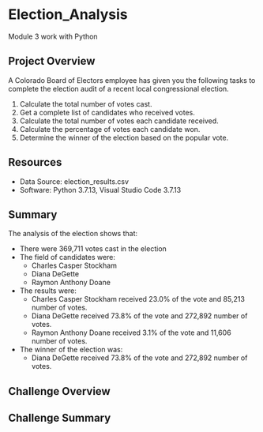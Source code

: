 # Election_Analysis
Module 3 work with Python

## Project Overview
A Colorado Board of Electors employee has given you the following tasks to complete the election audit of a recent local congressional election.

1. Calculate the total number of votes cast.
2. Get a complete list of candidates who received votes.
3. Calculate the total number of votes each candidate received.
4. Calculate the percentage of votes each candidate won.
5. Determine the winner of the election based on the popular vote.

## Resources
- Data Source: election_results.csv
- Software: Python 3.7.13, Visual Studio Code 3.7.13

## Summary
The analysis of the election shows that:
- There were 369,711 votes cast in the election
- The field of candidates were:
  -   Charles Casper Stockham
  -   Diana DeGette
  -   Raymon Anthony Doane
- The results were:
  -   Charles Casper Stockham received 23.0% of the vote and 85,213 number of votes.
  -   Diana DeGette received 73.8% of the vote and 272,892 number of votes.
  -   Raymon Anthony Doane received 3.1% of the vote and 11,606 number of votes.
- The winner of the election was:
  -   Diana DeGette received 73.8% of the vote and 272,892 number of votes.

## Challenge Overview

## Challenge Summary

